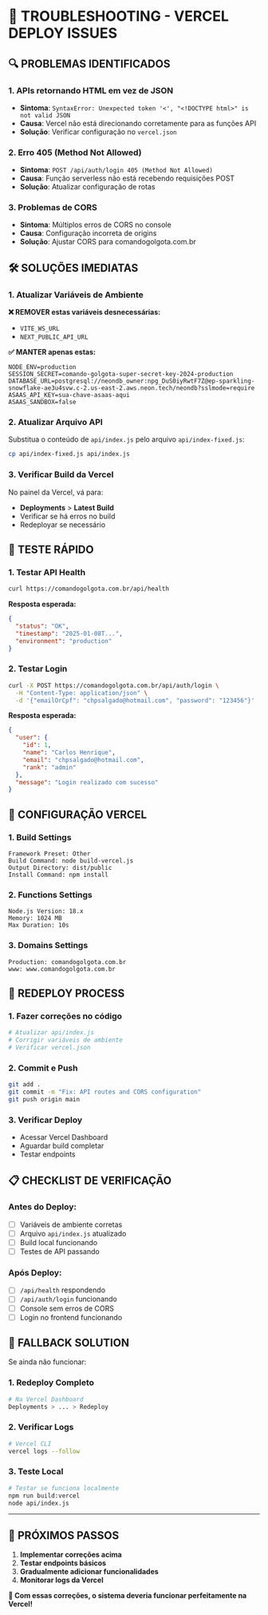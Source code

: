 # 🚨 TROUBLESHOOTING - VERCEL DEPLOY ISSUES

## 🔍 **PROBLEMAS IDENTIFICADOS**

### 1. **APIs retornando HTML em vez de JSON**
- **Sintoma**: `SyntaxError: Unexpected token '<', "<!DOCTYPE html>" is not valid JSON`
- **Causa**: Vercel não está direcionando corretamente para as funções API
- **Solução**: Verificar configuração no `vercel.json`

### 2. **Erro 405 (Method Not Allowed)**
- **Sintoma**: `POST /api/auth/login 405 (Method Not Allowed)`
- **Causa**: Função serverless não está recebendo requisições POST
- **Solução**: Atualizar configuração de rotas

### 3. **Problemas de CORS**
- **Sintoma**: Múltiplos erros de CORS no console
- **Causa**: Configuração incorreta de origins
- **Solução**: Ajustar CORS para comandogolgota.com.br

## 🛠️ **SOLUÇÕES IMEDIATAS**

### 1. **Atualizar Variáveis de Ambiente**

**❌ REMOVER estas variáveis desnecessárias:**
- `VITE_WS_URL`
- `NEXT_PUBLIC_API_URL`

**✅ MANTER apenas estas:**
```env
NODE_ENV=production
SESSION_SECRET=comando-golgota-super-secret-key-2024-production
DATABASE_URL=postgresql://neondb_owner:npg_DuS0iyRwtF7Z@ep-sparkling-snowflake-ae3u4svw.c-2.us-east-2.aws.neon.tech/neondb?sslmode=require
ASAAS_API_KEY=sua-chave-asaas-aqui
ASAAS_SANDBOX=false
```

### 2. **Atualizar Arquivo API**

Substitua o conteúdo de `api/index.js` pelo arquivo `api/index-fixed.js`:

```bash
cp api/index-fixed.js api/index.js
```

### 3. **Verificar Build da Vercel**

No painel da Vercel, vá para:
- **Deployments** > **Latest Build**
- Verificar se há erros no build
- Redeployar se necessário

## 🎯 **TESTE RÁPIDO**

### 1. **Testar API Health**
```bash
curl https://comandogolgota.com.br/api/health
```

**Resposta esperada:**
```json
{
  "status": "OK",
  "timestamp": "2025-01-08T...",
  "environment": "production"
}
```

### 2. **Testar Login**
```bash
curl -X POST https://comandogolgota.com.br/api/auth/login \
  -H "Content-Type: application/json" \
  -d '{"emailOrCpf": "chpsalgado@hotmail.com", "password": "123456"}'
```

**Resposta esperada:**
```json
{
  "user": {
    "id": 1,
    "name": "Carlos Henrique",
    "email": "chpsalgado@hotmail.com",
    "rank": "admin"
  },
  "message": "Login realizado com sucesso"
}
```

## 🔧 **CONFIGURAÇÃO VERCEL**

### 1. **Build Settings**
```
Framework Preset: Other
Build Command: node build-vercel.js
Output Directory: dist/public
Install Command: npm install
```

### 2. **Functions Settings**
```
Node.js Version: 18.x
Memory: 1024 MB
Max Duration: 10s
```

### 3. **Domains Settings**
```
Production: comandogolgota.com.br
www: www.comandogolgota.com.br
```

## 🚀 **REDEPLOY PROCESS**

### 1. **Fazer correções no código**
```bash
# Atualizar api/index.js
# Corrigir variáveis de ambiente
# Verificar vercel.json
```

### 2. **Commit e Push**
```bash
git add .
git commit -m "Fix: API routes and CORS configuration"
git push origin main
```

### 3. **Verificar Deploy**
- Acessar Vercel Dashboard
- Aguardar build completar
- Testar endpoints

## 📋 **CHECKLIST DE VERIFICAÇÃO**

### Antes do Deploy:
- [ ] Variáveis de ambiente corretas
- [ ] Arquivo `api/index.js` atualizado
- [ ] Build local funcionando
- [ ] Testes de API passando

### Após Deploy:
- [ ] `/api/health` respondendo
- [ ] `/api/auth/login` funcionando
- [ ] Console sem erros de CORS
- [ ] Login no frontend funcionando

## 🔄 **FALLBACK SOLUTION**

Se ainda não funcionar:

### 1. **Redeploy Completo**
```bash
# Na Vercel Dashboard
Deployments > ... > Redeploy
```

### 2. **Verificar Logs**
```bash
# Vercel CLI
vercel logs --follow
```

### 3. **Teste Local**
```bash
# Testar se funciona localmente
npm run build:vercel
node api/index.js
```

---

## 🎯 **PRÓXIMOS PASSOS**

1. **Implementar correções acima**
2. **Testar endpoints básicos**
3. **Gradualmente adicionar funcionalidades**
4. **Monitorar logs da Vercel**

**🚀 Com essas correções, o sistema deveria funcionar perfeitamente na Vercel!**